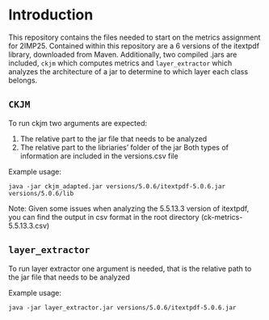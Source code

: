 # Introduction

This repository contains the files needed to start on the metrics assignment for 2IMP25.
Contained within this repository are a 6 versions of the itextpdf library, downloaded from Maven.
Additionally, two compiled .jars are included, `ckjm` which computes metrics and `layer_extractor` which analyzes the architecture of a jar to determine to which layer each class belongs.

## `CKJM`

To run ckjm two arguments are expected:
1.	The relative part to the jar file that needs to be analyzed
2.	The relative part to the libriaries’ folder of the jar
Both types of information are included in the versions.csv file

Example usage:

`java -jar ckjm_adapted.jar versions/5.0.6/itextpdf-5.0.6.jar versions/5.0.6/lib`

Note: Given some issues when analyzing the 5.5.13.3 version of itextpdf, you can find the output in csv format in the root directory (ck-metrics-5.5.13.3.csv)

## `layer_extractor`

To run layer extractor one argument is needed, that is  the relative path to the jar file that needs to be analyzed

Example usage:

`java -jar layer_extractor.jar versions/5.0.6/itextpdf-5.0.6.jar`
